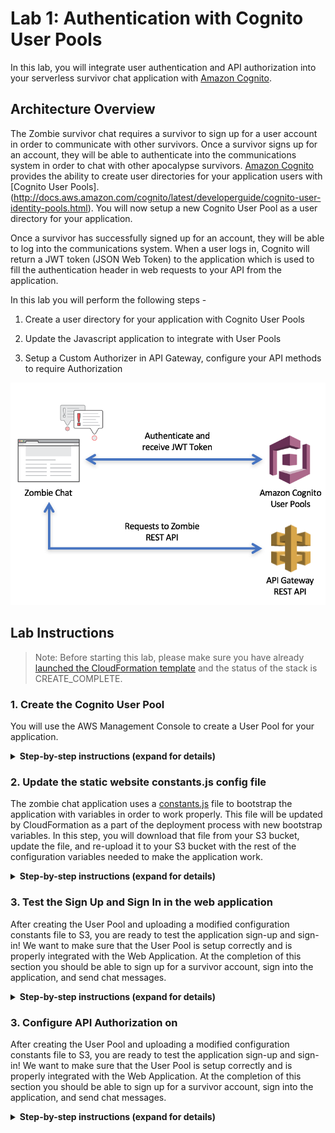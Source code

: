 # Lab 1: Authentication with Cognito User Pools

In this lab, you will integrate user authentication and API authorization into your serverless survivor chat application with [Amazon Cognito](https://aws.amazon.com/cognito/). 

## Architecture Overview

The Zombie survivor chat requires a survivor to sign up for a user account in order to communicate with other survivors. Once a survivor signs up for an account, they will be able to authenticate into the communications system in order to chat with other apocalypse survivors. [Amazon Cognito](https://aws.amazon.com/cognito/) provides the ability to create user directories for your application users with [Cognito User Pools].(http://docs.aws.amazon.com/cognito/latest/developerguide/cognito-user-identity-pools.html). You will now setup a new Cognito User Pool as a user directory for your application. 

Once a survivor has successfully signed up for an account, they will be able to log into the communications system. When a user logs in, Cognito will return a JWT token (JSON Web Token) to the application which is used to fill the authentication header in web requests to your API from the application. 

In this lab you will perform the following steps - 

1. Create a user directory for your application with Cognito User Pools

2. Update the Javascript application to integrate with User Pools

3. Setup a Custom Authorizer in API Gateway, configure your API methods to require Authorization

  ![Authentication with Cognito User Pools](images/CognitoArchitectureOverview.png)

## Lab Instructions

> Note: Before starting this lab, please make sure you have already [launched the CloudFormation template](../README.md##Get-Started) and the status of the stack is CREATE_COMPLETE.

### 1. Create the Cognito User Pool

You will use the AWS Management Console to create a User Pool for your application.

<details>
<summary><strong>Step-by-step instructions (expand for details)</strong></summary><p>

1. In the AWS Management Console, in the AWS Services search bar, type `cognito` and then select **Cognito** from the drop down.

2. Choose **Manage your User Pools**

3. In the Cognito User Pools console, select the blue **Create a User Pool** button in the upper right corner. 

4. In the Pool Name text box, name your user pool `[YOUR CLOUDFORMATION STACK NAME]-userpool`. For example, if you left your CloudFormation stack as the default name of "zombiestack" earlier, then your user pool name would be "zombiestack-userpool". After naming your User Pool, click **Step through Settings** to continue with manual setup.

   ![CognitoUserPool-NameStep](images/CognitoUserPool-NameStep.png)

5. On the attributes page, select the **Required** checkbox for the following attributes: `email, name, phone number`. Make sure that these are the only attributes you select. The application for the this workshop is designed to only work with the above three attributes at this time. Make sure not to select additional options. 

> Note: Cognito User Pools allows you to define attributes that you'd like to associate with users of your application. These represent values that your users will provide when they sign up for your app. They are available to your application as a part of the session data provided to your client apps when users authenticate with Cognito. 

6. Click the link **Add custom attribute**. Type a **Name** of `slackuser` exactly as typed here and leave the rest of the fields as is. Then click **Add another attribute** and add another custom attribute named `slackteamdomain`, leaving the rest of the fields as is. Finally, add a 3rd custom attribute by clicking **Add another attribute** and type `camp` as the name, leaving the rest of the fields as is. Click **Next Step**.

  ![CognitoAttributesSelection](images/CognitoAttributesSelection.png)

7. On the next page, leave the Password policy settings as default and click **Next step**.

8. On the verifications page, leave the defaults and click **Next step**.

> Note: We will not require MFA for this application, or SMS. However, during our application's sign up process, we are requiring verification via email address. This is denoted with the email checkbox selected for "Do you want to require verification of emails or phone numbers?". With this setting, when users sign up for the application, a confirmation code will be sent to their email which they'll be required to input into the application for confirmation before their account creation is completed.

9. On the next page, type `Signal Corps Survivor Confirmation` for the **Email subject**. We won't modify the message body but you could add your own custom message in there. We'll let Cognito send the confirmation code emails from the service email address, but in production you could configure Cognito to send these verifications from an SES verified address along with a custom message. Leave the rest of the default settings and click **Next step**.

10. On the Tags page, leave the defaults and click **Next step**. 

11. Next, on the Devices page, leave the default option of **No** selected and click **Next step**. 

12. On the Apps page, click **Add an app client**. In the **App client name** textbox, type `Zombie Survivor Chat App`. Then make sure to **deselect** all of the options checkboxes. We aren't generated a client secret. Click **Set attribute read and write permissions** to expand it. 

13. For both the **Readable Attributes** and **Writeable Attributes** settings, verify that **all of the checkboxes are selected**. Then click **Create app client**, and then click **Next step**.

14. On the custom triggers page, you will configure a `Pre authentication` trigger and a `Post confirmation` trigger. In the dropdowns for the **Pre authentication** and **Post confirmation** triggers, select the Lambda function named `[YOUR CLOUDFORMATION STACK NAME]-CognitoLambdaTriggerFn-...`. Click **Next step**.

  ![CognitoUserPoolTriggers](images/CognitoUserPoolTriggers.png)

15. Review the settings for your User Pool and click **Create pool**. If your pool created successfully you should be returned to the User Pool Details web page and it will display a green box that says **Your user pool was created successfully**.

  ![CognitoUserPoolReviewSettings](images/CognitoUserPoolReviewSettings.png)

16. Open a text editor on your computer and copy your `Pool Id` from the User Pool into the text editor. It should be displayed at the top of the page. Then click into the **App clients** tab found on the left side navigation pane of the Cognito console under General Settings. You should see an **App client id** displayed on the page. Copy the `App client id` into your text editor as well.

You have now created a User Pool for your application users and you should have the `Pool Id` and `App client id` in your text editor. Proceed to the next step of this lab to update your application code to work with this User Pool.

</p></details>

### 2. Update the static website constants.js config file

The zombie chat application uses a [constants.js](../app/assets/js/constants.js) file to bootstrap the application with variables in order to work properly. This file will be updated by CloudFormation as a part of the deployment process with new bootstrap variables. In this step, you will download that file from your S3 bucket, update the file, and re-upload it to your S3 bucket with the rest of the configuration variables needed to make the application work.

<details>
<summary><strong>Step-by-step instructions (expand for details)</strong></summary><p>

1. Return to the main landing page of the AWS Management Console. In the AWS Services search bar, type `S3` and then select **S3** from the drop down. Navigate to the S3 bucket that was created for you by when you launched the CloudFormation stack. If you don't know the name of your bucket, you can find it in the **Output** tab in the CloudFormation console listed as `Bucket`.

2. Click your bucket and navigate to the **constants.js** file found in the following folder path, `YOUR_BUCKET_NAME/app/assets/js/constants.js`. Download the file to your local machine and open it. 

> Note: YOUR_BUCKET_NAME should be replaced with your actual bucket from the CloudFormation Output tab

3. With the constants.js file open, Set the **USER_POOL_ID** variable to your `Pool Id` from your text editor. Set the **CLIENT_ID** to your `App client id` from your text editor and save the constants.js file.

4. Upload your new **constants.js** file back to the same location where you originally downloaded it from. To do this, select the blue **Upload** button in S3 console to upload a new object.

  ![CognitoUploadS3](images/CognitoUploadS3.png)

</p></details>

### 3. Test the Sign Up and Sign In in the web application

After creating the User Pool and uploading a modified configuration constants file to S3, you are ready to test the application sign-up and sign-in! We want to make sure that the User Pool is setup correctly and is properly integrated with the Web Application. At the completion of this section you should be able to sign up for a survivor account, sign into the application, and send chat messages.

<details>
<summary><strong>Step-by-step instructions (expand for details)</strong></summary><p>

1. Navigate back to the browser tab where your zombie chat application is opened. If you closed that window, you can find the S3 URL to your applicaiton in the Outputs tab of your CloudFormation stack. 

2. In our application we are not dynmically pulling down configuration changes automatically. If you already had the application open in your browser, make sure to refresh the page to ensure that the updated constants file is loaded.

3. Select the **Sign Up** link to switch views. Fill out your information to sign up for the survivor chat service as shown below.

  ![CognitoSignUpStep](images/CognitoSignUpStep.png)

4. After filling in your information, click **Sign Up** which should forward you to a confirmation screen as shown below. Head to your email inbox for the email address you used during the sign up process. You should have received a no-reply email (we didn't setup custom SMTP in this workshop) with your confirmation code from Cognito. Check your spam folder if you can't find it. Insert that code along with your email address into the confirmation screen in the application and select the **Confirm** button. If confirmed, you will be forwarded to the sign in page where you can sign into the chat with your credentials.

  ![CognitoConfirm](images/CognitoConfirm.png)

5. Once you have signed into the application, select the red **Start Chatting** button next to your name to enter the chat. This toggle allows you to manually enter and leave the chat and stop polling the API. Start typing messages in the chat and you should see your messages appearing in the chat window. Share your web application URL with your teammates so they can create accounts and chat with you!

  ![CognitoExampleMessage](images/CognitoExampleMessage.png)

</p></details>

### 3. Configure API Authorization on 

After creating the User Pool and uploading a modified configuration constants file to S3, you are ready to test the application sign-up and sign-in! We want to make sure that the User Pool is setup correctly and is properly integrated with the Web Application. At the completion of this section you should be able to sign up for a survivor account, sign into the application, and send chat messages.

<details>
<summary><strong>Step-by-step instructions (expand for details)</strong></summary><p>


## Completion

In this lab you successfully setup a user directory for your serverless application and integrated it with your application. In the next [Continuous Delivery Pipeline Module](../2_ContinuousDeliveryPipeline), you will learn how to automate this deployment process using AWS CodePipeline and AWS CodeBuild.
